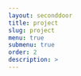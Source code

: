 ```yaml
---
layout: seconddoor
title: project
slug: project
menu: true
submenu: true
order: 2
description: >
---
```

